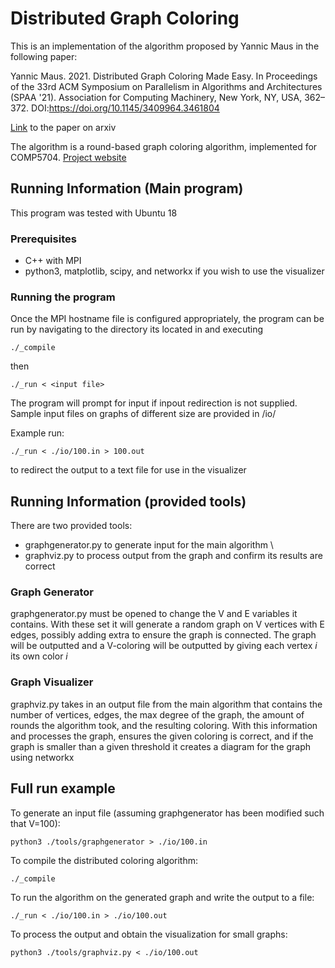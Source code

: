 # Distributed Graph Coloring
This is an implementation of the algorithm proposed by Yannic Maus in the following paper:

Yannic Maus. 2021. Distributed Graph Coloring Made Easy. In Proceedings of the 33rd ACM Symposium on Parallelism in Algorithms and Architectures (SPAA '21). Association for Computing Machinery, New York, NY, USA, 362–372. DOI:https://doi.org/10.1145/3409964.3461804


[Link](https://arxiv.org/pdf/2105.05575.pdf) to the paper on arxiv

The algorithm is a round-based graph coloring algorithm, implemented for COMP5704.  [Project website](https://www.worley.dev/COMP5704/home)

## Running Information (Main program)
This program was tested with Ubuntu 18
### Prerequisites
- C++ with MPI 
- python3, matplotlib, scipy, and networkx if you wish to use the visualizer

### Running the program
Once the MPI hostname file is configured appropriately, the program can be run by navigating to the directory its located in and executing 


```./_compile``` 


then


```./_run < <input file>``` 


The program will prompt for input if inpout redirection is not supplied. Sample input files on graphs of different size are provided in /io/


Example run: 


```./_run < ./io/100.in > 100.out``` 


to redirect the output to a text file for use in the visualizer

## Running Information (provided tools)
There are two provided tools: 
- graphgenerator.py to generate input for the main algorithm \\
- graphviz.py to process output from the graph and confirm its results are correct

### Graph Generator
graphgenerator.py must be opened to change the V and E variables it contains. With these set it will generate a random graph on V vertices with E edges, possibly adding extra to ensure the graph is connected. The graph will be outputted and a V-coloring will be outputted by giving each vertex _i_ its own color _i_

### Graph Visualizer
graphviz.py takes in an output file from the main algorithm that contains the number of vertices, edges, the max degree of the graph, the amount of rounds the algorithm took, and the resulting coloring. With this information and processes the graph, ensures the given coloring is correct, and if the graph is smaller than a given threshold it creates a diagram for the graph using networkx

## Full run example
To generate an input file (assuming graphgenerator has been modified such that V=100):


```python3 ./tools/graphgenerator > ./io/100.in ``` 


To compile the distributed coloring algorithm:


```./_compile```


To run the algorithm on the generated graph and write the output to a file:


```./_run < ./io/100.in > ./io/100.out```


To process the output and obtain the visualization for small graphs:


```python3 ./tools/graphviz.py < ./io/100.out```



